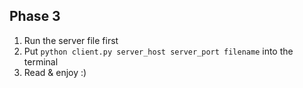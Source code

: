 ## Phase 3
1. Run the server file first
2. Put ```python client.py server_host server_port filename``` into the terminal
3. Read & enjoy :)
